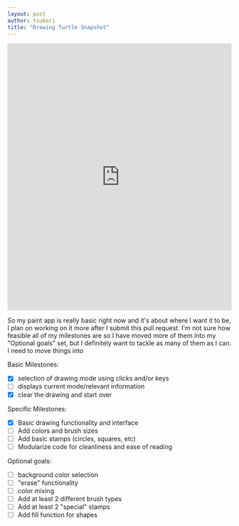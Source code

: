```yaml
---
layout: post
author: tsukori
title: "Drawing Turtle Snapshot"
---
```


<iframe src="https://trinket.io/embed/python/035b576c9f" width="100%" height="600" frameborder="0" marginwidth="0" marginheight="0" allowfullscreen></iframe>

So my paint app is really basic right now and it's about where I want it to be, I plan on working on it more after I submit this pull request. I'm not sure how feasible all of my milestones are so I have moved more of them into my "Optional goals" set, but I definitely want to tackle as many of them as I can. I need to move things into

Basic Milestones:

- [x] selection of drawing mode using clicks and/or keys
- [ ] displays current mode/relevant information
- [x] clear the drawing and start over

Specific Milestones:

- [x] Basic drawing functionality and interface
- [ ] Add colors and brush sizes
- [ ] Add basic stamps (circles, squares, etc)
- [ ] Modularize code for cleanliness and ease of reading

Optional goals:

- [ ] background color selection
- [ ] "erase" functionality
- [ ] color mixing 
- [ ] Add at least 2 different brush types
- [ ] Add at least 2 "special" stamps 
- [ ] Add fill function for shapes
